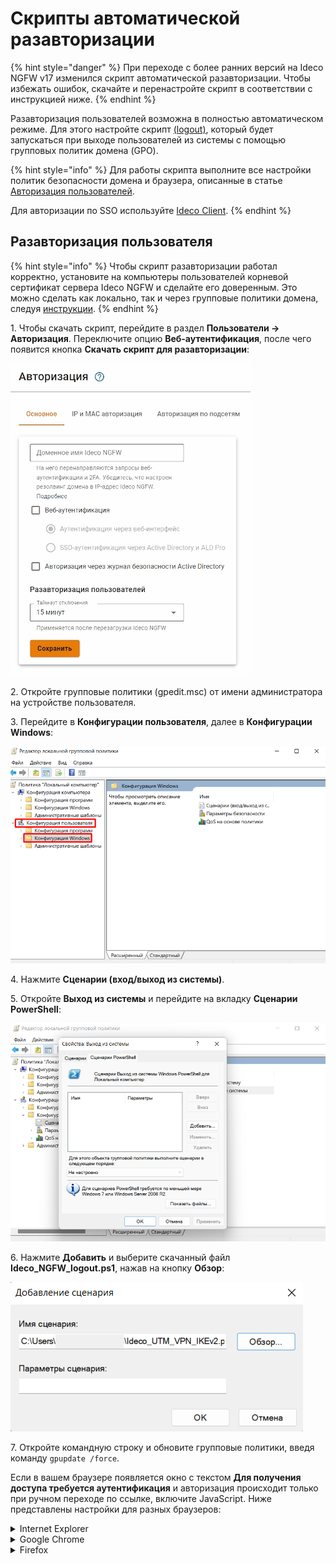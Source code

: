 # Скрипты автоматической разавторизации

{% hint style="danger" %}
При переходе с более ранних версий на Ideco NGFW v17 изменился скрипт автоматической разавторизации. Чтобы избежать ошибок, скачайте и перенастройте скрипт в соответствии с инструкцией ниже.
{% endhint %}

Разавторизация пользователей возможна в полностью автоматическом режиме.  Для этого настройте скрипт [(logout)](https://docs.microsoft.com/en-us/previous-versions/windows/it-pro/windows-server-2008-R2-and-2008/cc753583(v=ws.11)?redirectedfrom=MSDN), который будет запускаться при выходе пользователей из системы с помощью групповых политик домена (GPO).

{% hint style="info" %}
Для работы скрипта выполните все настройки политик безопасности домена и браузера, описанные в статье [Авторизация пользователей](active-directory-user-authorization.md).

Для авторизации по SSO используйте [Ideco Client](/settings/users/ideco-client/README.md).
{% endhint %}

## Разавторизация пользователя

{% hint style="info" %}
Чтобы скрипт разавторизации работал корректно, установите на компьютеры пользователей корневой сертификат сервера Ideco NGFW и сделайте его доверенным. Это можно сделать как локально, так и через групповые политики домена, следуя [инструкции](/settings/access-rules/content-filter/filtering-https-traffic.md#dobavlenie-sertifikata-cherez-politiki-domena-microsoft-active-directory).
{% endhint %}

1\. Чтобы скачать скрипт, перейдите в раздел **Пользователи -> Авторизация**. Переключите опцию **Веб-аутентификация**, после чего появится кнопка **Скачать скрипт для разавторизации**:

![](/.gitbook/assets/authorization1.gif)

2\. Откройте групповые политики (gpedit.msc) от имени администратора на устройстве пользователя.

3\. Перейдите в **Конфигурации пользователя**, далее в **Конфигурации Windows**:

![](/.gitbook/assets/auto-de-authorization-script2.png)

4\. Нажмите **Сценарии (вход/выход из системы)**.

5\. Откройте **Выход из системы** и перейдите на вкладку **Сценарии PowerShell**:

![](/.gitbook/assets/auto-de-authorization-script3.png)

6\. Нажмите **Добавить** и выберите скачанный файл **Ideco_NGFW_logout.ps1**, нажав на кнопку **Обзор**:

![](/.gitbook/assets/auto-de-authorization-script4.png)

7\. Откройте командную строку и обновите групповые политики, введя команду `gpupdate /force`. 

Если в вашем браузере появляется окно с текстом **Для получения доступа требуется аутентификация** и авторизация происходит только при ручном переходе по ссылке, включите JavaScript. Ниже представлены настройки для разных браузеров:

<details>

<summary> Internet Explorer </summary>

1\. В правом верхнем углу браузера нажмите на кнопку **Сервис** в виде шестерни или комбинацию клавиш Alt+X. В выпадающем меню выберите **Свойства браузера**:

![](/.gitbook/assets/IE1.png)

2\. В появившемся окне перейдите на вкладку **Безопасность**. Затем нажмите на кнопку **Другой**: 

![](/.gitbook/assets/IE2.png)

3\. В окне **Параметры** переключите параметр **Активные сценарии** в значение **Включить**:

![](/.gitbook/assets/auto-de-authorization-script5.png)
</details>

<details>

<summary> Google Chrome </summary>

1\. В правом верхнем углу браузера нажмите на кнопку с тремя точками и выберите **Настройки** в выпадающем меню:

![](/.gitbook/assets/GC1.png)

2\. В появившемся окне перейдите в раздел **Конфиденциальность и безопасность** и выберите **Настройки сайта**:

![](/.gitbook/assets/GC2.png)

3\. В настройках **JavaScript** разрешите сайтам использовать JavaScript:

![](/.gitbook/assets/GC3.png)
</details>

<details>

<summary> Firefox </summary>

1\. В адресной строке браузера введите about:config и нажмите **Enter**. Если появится предупреждающее сообщение, нажмите **Принять риск и продолжить**:

![](/.gitbook/assets/FX1.png)

2\. В поле поиска введите javascript.enabled и переключите настройку параметра, чтобы изменить значение с false на true:

![](/.gitbook/assets/FX2.png)

3\. Обновите страницу в браузере.
</details>
